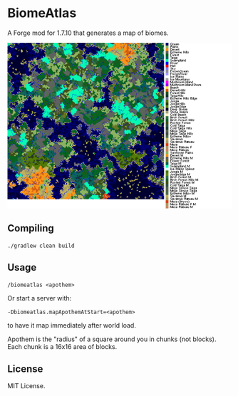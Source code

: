 # BiomeAtlas

A Forge mod for 1.7.10 that generates a map of biomes.

![Sample](readme/sample.png)

## Compiling

    ./gradlew clean build

## Usage

    /biomeatlas <apothem>

Or start a server with:

	-Dbiomeatlas.mapApothemAtStart=<apothem>

to have it map immediately after world load.
    
Apothem is the "radius" of a square around you in chunks (not blocks). Each chunk is a 16x16 area of blocks.

## License

MIT License.
